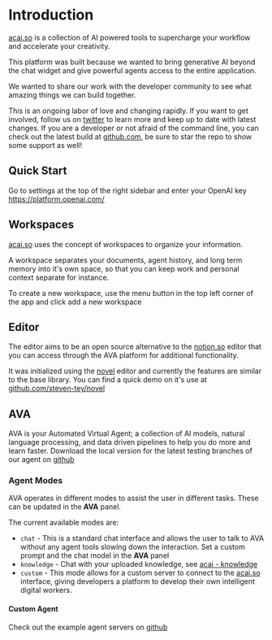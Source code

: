 # **Introduction**

[acai.so](http://acai.so) is a collection of AI powered tools to supercharge your workflow and accelerate your creativity.

This platform was built because we wanted to bring generative AI beyond the chat widget and give powerful agents access to the entire application.

We wanted to share our work with the developer community to see what amazing things we can build together.

This is an ongoing labor of love and changing rapidly. If you want to get involved, follow us on [twitter](https://twitter.com/AI_Citizen) to learn more and keep up to date with latest changes. If you are a developer or not afraid of the command line, you can check out the latest build at [github.com](http://github.com/artificialcitizens/acai.so), be sure to star the repo to show some support as well!

## **Quick Start**

Go to settings at the top of the right sidebar and enter your OpenAI key <https://platform.openai.com/>

## **Workspaces**

[acai.so](http://acai.so) uses the concept of workspaces to organize your information.

A workspace separates your documents, agent history, and long term memory into it's own space, so that you can keep work and personal context separate for instance.

To create a new workspace, use the menu button in the top left corner of the app and click add a new workspace

## **Editor**

The editor aims to be an open source alternative to the [notion.so](http://notion.so) editor that you can access through the AVA platform for additional functionality.

It was initialized using the [novel](http://novel.sh) editor and currently the features are similar to the base library. You can find a quick demo on it's use at [github.com/steven-tey/novel](https://github.com/steven-tey/novel#introduction)

## **AVA**

AVA is your Automated Virtual Agent; a collection of AI models, natural language processing, and data driven pipelines to help you do more and learn faster. Download the local version for the latest testing branches of our agent on [github](http://github.com/artificialcitizens/acai.so)

### **Agent Modes**

AVA operates in different modes to assist the user in different tasks. These can be updated in the **AVA** panel.

The current available modes are:

- `chat` - This is a standard chat interface and allows the user to talk to AVA without any agent tools slowing down the interaction. Set a custom prompt and the chat model in the **AVA** panel
- `knowledge` - Chat with your uploaded knowledge, see [acai - knowledge](http://acai.so/docs/documents/2---knowledge)
- `custom` - This mode allows for a custom server to connect to the [acai.so](http://acai.so) interface, giving developers a platform to develop their own intelligent digital workers.

#### **Custom Agent**

Check out the example agent servers on [github](http://github.com/artificialcitizens/acai.so/blob/main/examples/README.md)
